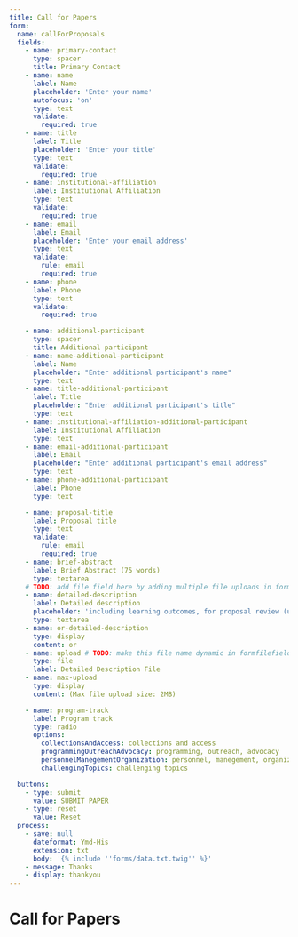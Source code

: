 ```yaml
---
title: Call for Papers
form:
  name: callForProposals
  fields:
    - name: primary-contact
      type: spacer
      title: Primary Contact
    - name: name
      label: Name
      placeholder: 'Enter your name'
      autofocus: 'on'
      type: text
      validate:
        required: true
    - name: title
      label: Title
      placeholder: 'Enter your title'
      type: text
      validate:
        required: true
    - name: institutional-affiliation
      label: Institutional Affiliation
      type: text
      validate:
        required: true
    - name: email
      label: Email
      placeholder: 'Enter your email address'
      type: text
      validate:
        rule: email
        required: true
    - name: phone
      label: Phone
      type: text
      validate:
        required: true

    - name: additional-participant
      type: spacer
      title: Additional participant
    - name: name-additional-participant
      label: Name
      placeholder: "Enter additional participant's name"
      type: text
    - name: title-additional-participant
      label: Title
      placeholder: "Enter additional participant's title"
      type: text
    - name: institutional-affiliation-additional-participant
      label: Institutional Affiliation
      type: text
    - name: email-additional-participant
      label: Email
      placeholder: "Enter additional participant's email address"
      type: text
    - name: phone-additional-participant
      label: Phone
      type: text

    - name: proposal-title
      label: Proposal title
      type: text
      validate:
        rule: email
        required: true
    - name: brief-abstract
      label: Brief Abstract (75 words)
      type: textarea
    # TODO: add file field here by adding multiple file uploads in formfilefield
    - name: detailed-description
      label: Detailed description
      placeholder: 'including learning outcomes, for proposal review (up to 250 words)'
      type: textarea
    - name: or-detailed-description
      type: display
      content: or
    - name: upload # TODO: make this file name dynamic in formfilefield
      type: file
      label: Detailed Description File
    - name: max-upload
      type: display
      content: (Max file upload size: 2MB)

    - name: program-track
      label: Program track
      type: radio
      options:
        collectionsAndAccess: collections and access
        programmingOutreachAdvocacy: programming, outreach, advocacy
        personnelManegementOrganization: personnel, manegement, organization
        challengingTopics: challenging topics

  buttons:
    - type: submit
      value: SUBMIT PAPER
    - type: reset
      value: Reset
  process:
    - save: null
      dateformat: Ymd-His
      extension: txt
      body: '{% include ''forms/data.txt.twig'' %}'
    - message: Thanks
    - display: thankyou
---
```


# Call for Papers